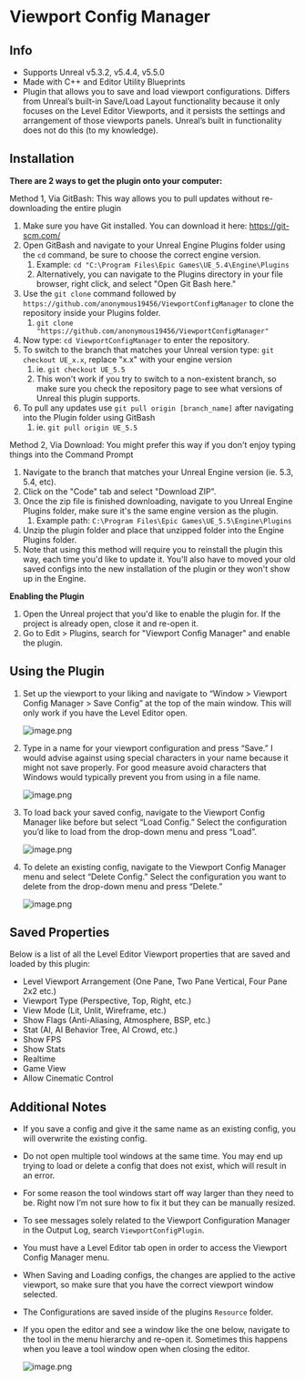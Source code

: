 # Viewport Config Manager
## Info

- Supports Unreal v5.3.2, v5.4.4, v5.5.0
- Made with C++ and Editor Utility Blueprints
- Plugin that allows you to save and load viewport configurations.  Differs from Unreal’s built-in Save/Load Layout functionality because it only focuses on the Level Editor Viewports, and it persists the settings and arrangement of those viewports panels.  Unreal’s built in functionality does not do this (to my knowledge).

## Installation

**There are 2 ways to get the plugin onto your computer:**

Method 1, Via GitBash: This way allows you to pull updates without re-downloading the entire plugin
1. Make sure you have Git installed.  You can download it here: https://git-scm.com/
2. Open GitBash and navigate to your Unreal Engine Plugins folder using the `cd` command, be sure to choose the correct engine version.
   1. Example: `cd "C:\Program Files\Epic Games\UE_5.4\Engine\Plugins`
   2. Alternatively, you can navigate to the Plugins directory in your file browser, right click, and select "Open Git Bash here."
3. Use the `git clone` command followed by `https://github.com/anonymous19456/ViewportConfigManager` to clone the repository inside your Plugins folder.
   1. `git clone "https://github.com/anonymous19456/ViewportConfigManager"`
4. Now type: `cd ViewportConfigManager` to enter the repository.
5. To switch to the branch that matches your Unreal version type: `git checkout UE_x.x`, replace "x.x" with your engine version
	1. ie. `git checkout UE_5.5`
 	2. This won't work if you try to switch to a non-existent branch, so make sure you check the repository page to see what versions of Unreal this plugin supports.
6. To pull any updates use `git pull origin [branch_name]` after navigating into the Plugin folder using GitBash
	1. ie. `git pull origin UE_5.5`   

Method 2, Via Download: You might prefer this way if you don't enjoy typing things into the Command Prompt
1. Navigate to the branch that matches your Unreal Engine version (ie. 5.3, 5.4, etc).
2. Click on the "Code" tab and select "Download ZIP".
3. Once the zip file is finished downloading, navigate to you Unreal Engine Plugins folder, make sure it's the same engine version as the plugin.
    1. Example path: `C:\Program Files\Epic Games\UE_5.5\Engine\Plugins`
4. Unzip the plugin folder and place that unzipped folder into the Engine Plugins folder.
5. Note that using this method will require you to reinstall the plugin this way, each time you'd like to update it.  You'll also have to moved your old saved configs into the new installation of the plugin or they won't show up in the Engine.

**Enabling the Plugin**

1. Open the Unreal project that you'd like to enable the plugin for. If the project is already open, close it and re-open it.
2. Go to Edit > Plugins, search for "Viewport Config Manager" and enable the plugin.

## Using the Plugin

1. Set up the viewport to your liking and navigate to “Window > Viewport Config Manager > Save  Config” at the top of the main window.  This will only work if you have the Level Editor open.
    
    ![image.png](/Resources/ReadMeImages/VpConfigManagerMenu.png)
    
2. Type in a name for your viewport configuration and press “Save.”  I would advise against using special characters in your name because it might not save properly.  For good measure avoid characters that Windows would typically prevent you from using in a file name.
    
    ![image.png](/Resources/ReadMeImages/SaveVpConfigWindow.png)
    
3. To load back your saved config, navigate to the Viewport Config Manager like before but select “Load Config.”  Select the configuration you’d like to load from the drop-down menu and press “Load”.
    
    ![image.png](/Resources/ReadMeImages/LoadVpConfigWindow.png)
    
4. To delete an existing config, navigate to the Viewport Config Manager menu and select “Delete Config.”  Select the configuration you want to delete from the drop-down menu and press “Delete.”
    
    ![image.png](/Resources/ReadMeImages/DeleteVpConfigWindow.png)
    

## Saved Properties

Below is a list of all the Level Editor Viewport properties that are saved and loaded by this plugin:

- Level Viewport Arrangement (One Pane, Two Pane Vertical, Four Pane 2x2 etc.)
- Viewport Type (Perspective, Top, Right, etc.)
- View Mode (Lit, Unlit, Wireframe, etc.)
- Show Flags (Anti-Aliasing, Atmosphere, BSP, etc.)
- Stat (AI, AI Behavior Tree, AI Crowd, etc.)
- Show FPS
- Show Stats
- Realtime
- Game View
- Allow Cinematic Control

## Additional Notes

- If you save a config and give it the same name as an existing config, you will overwrite the existing config.
- Do not open multiple tool windows at the same time.  You may end up trying to load or delete a config that does not exist, which will result in an error.
- For some reason the tool windows start off way larger than they need to be.  Right now I’m not sure how to fix it but they can be manually resized.
- To see messages solely related to the Viewport Configuration Manager in the Output Log, search `ViewportConfigPlugin`.
- You must have a Level Editor tab open in order to access the Viewport Config Manager menu.
- When Saving and Loading configs, the changes are applied to the active viewport, so make sure that you have the correct viewport window selected.
- The Configurations are saved inside of the plugins `Resource` folder.
- If you open the editor and see a window like the one below, navigate to the tool in the menu hierarchy and re-open it.  Sometimes this happens when you leave a tool window open when closing the editor.
    
    ![image.png](/Resources/ReadMeImages/NoDockedTabsErrorWindow.png)

